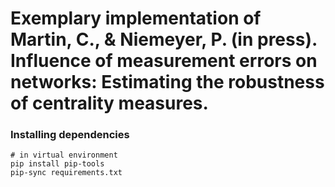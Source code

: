 # Exemplary implementation of  Martin, C., & Niemeyer, P. (in press). Influence of measurement errors on networks: Estimating the robustness of centrality measures.


### Installing dependencies
```
# in virtual environment
pip install pip-tools
pip-sync requirements.txt
```
